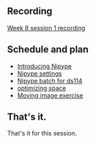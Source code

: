 ## Recording

[Week 8 session 1 recording](https://us06web.zoom.us/rec/share/bVxRMorMB4SX3yMEFyGZRuGcxyyLGmBe2elsbtUYl9co3mowOE7cn_Z9dQYvoZA.N62GfwmBznSpmlNz?startTime=1664208348000)

## Schedule and plan

* [Introducing Nipype](https://textbook.nipraxis.org/introducing_nipype)
* [Nipype settings](https://github.com/nipraxis/textbook/blob/main/nipype_settings.py)
* [Nipype batch for ds114](https://github.com/nipraxis/textbook/blob/main/nipype_ds114_sub009_t2r1.py)
* [optimizing space](https://textbook.nipraxis.org/optimizing_space)
* [Moving image
  exercise](https://hub.nipraxis.org/hub/user-redirect/git-pull?repo=https%3A//github.com/nipraxis/moving_images&subPath=moving_images.ipynb)

## That's it.

That's it for this session.
